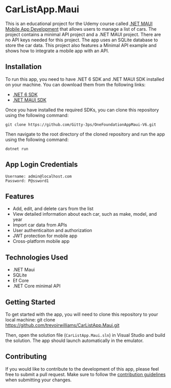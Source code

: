# CarListApp.Maui

This is an educational project for the Udemy course called [.NET MAUI Mobile App Development](https://www.udemy.com/course/net-maui-mobile-app-development/?referralCode=A56083F1D67F21799FBB&couponCode=APRIL2023) that allows users to manage a list of cars. The project contains a minimal API project and a .NET MAUI project. There are no API keys needed for this project. The app uses an SQLite database to store the car data. This project also features a Minimal API example and shows how to integrate a mobile app with an API. 

## Installation

To run this app, you need to have .NET 6 SDK and .NET MAUI SDK installed on your machine. You can download them from the following links:

- [.NET 6 SDK](https://dotnet.microsoft.com/download/dotnet/6.0)
- [.NET MAUI SDK](https://docs.microsoft.com/en-us/dotnet/maui/get-started/installation)

Once you have installed the required SDKs, you can clone this repository using the following command:

```
git clone https://github.com/Gitty-3ps/OneFoundationAppMaui-V6.git
```

Then navigate to the root directory of the cloned repository and run the app using the following command:

```
dotnet run
```

## App Login Credentials
```
Username: admin@localhost.com   
Password: P@ssword1
```
## Features

- Add, edit, and delete cars from the list
- View detailed information about each car, such as make, model, and year
- Import car data from APIs
- User authenticaiton and authorization
- JWT protection for mobile app
- Cross-platform mobile app

## Technologies Used

- .NET Maui
- SQLite
- Ef Core
- .NET Core minimal API

## Getting Started

To get started with the app, you will need to clone this repository to your local machine:
git clone https://github.com/trevoirwilliams/CarListApp.Maui.git

Then, open the solution file (`CarListApp.Maui.sln`) in Visual Studio and build the solution. The app should launch automatically in the emulator.

## Contributing

If you would like to contribute to the development of this app, please feel free to submit a pull request. Make sure to follow the [contribution guidelines](CONTRIBUTING.md) when submitting your changes.
